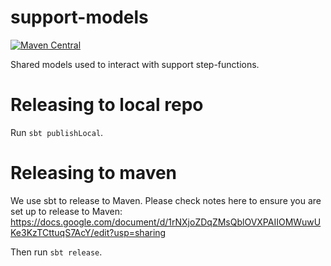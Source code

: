 # support-models

[![Maven Central](https://maven-badges.herokuapp.com/maven-central/com.gu/support-models_2.11/badge.svg)](https://maven-badges.herokuapp.com/maven-central/com.gu/support-models_2.11)

Shared models used to interact with support step-functions. 

Releasing to local repo
==================

Run `sbt publishLocal`.


Releasing to maven
==================

We use sbt to release to Maven. Please check notes here to ensure you are set up to release to Maven:
https://docs.google.com/document/d/1rNXjoZDqZMsQblOVXPAIIOMWuwUKe3KzTCttuqS7AcY/edit?usp=sharing

Then run `sbt release`.
